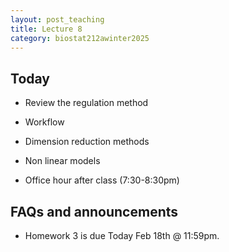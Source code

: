```yaml
---
layout: post_teaching
title: Lecture 8
category: biostat212awinter2025
---
```


## Today

* Review the regulation method

* Workflow

* Dimension reduction methods 

* Non linear models 

* Office hour after class (7:30-8:30pm)

## FAQs and announcements

* Homework 3 is due Today Feb 18th @ 11:59pm.


